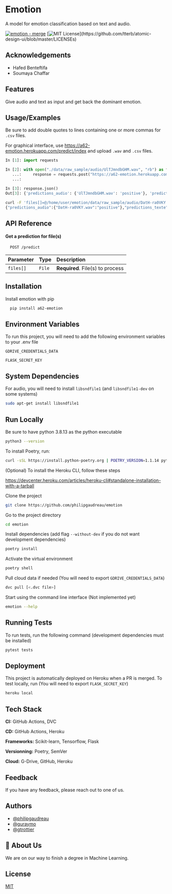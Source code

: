 # Emotion

A model for emotion classification based on text and audio.

[![emotion - merge](https://github.com/philipGaudreau/emotion/actions/workflows/merge.yml/badge.svg)](https://github.com/philipGaudreau/emotion/actions/workflows/merge.yml)
[![MIT License](https://img.shields.io/apm/l/atomic-design-ui.svg?)](https://github.com/tterb/atomic-design-ui/blob/master/LICENSEs)

## Acknowledgements

 - Hafed Benteftifa
 - Soumaya Chaffar

## Features

Give audio and text as input and get back the dominant emotion.

## Usage/Examples

Be sure to add double quotes to lines containing one or more commas for `.csv` files.

For graphical interface, use https://a62-emotion.herokuapp.com/predict/index and upload `.wav` and `.csv` files.

```python
In [1]: import requests

In [2]: with open("./data/raw_sample/audio/UlTJmndbGHM.wav", "rb") as fd:
   ...:     response = requests.post("https://a62-emotion.herokuapp.com/predict", files={'files[]': fd})
   ...:

In [3]: response.json()
Out[3]: {'predictions_audio': {'UlTJmndbGHM.wav': 'positive'}, 'predictions_texte': {}}
```

```bash
curl -F 'files[]=@/home/user/emotion/data/raw_sample/audio/DatH-ra0VKY.wav' -F 'files[]=@/home/user/file.csv' https://a62-emotion.herokuapp.com/predict
{"predictions_audio":{"DatH-ra0VKY.wav":"positive"},"predictions_texte":{"file.csv":{"DAMON WILLIAMS: I am the Senior Vice President and Chief Education and Youth Development Officer for the Boys and Girls Clubs of America.":"neutral","In that role, I help to shape the education policy and youth development direction for more than 4,000 clubs that are part of our federated network, having an impact on more than 4 million young people across this nation.":"positive"}}}
```

## API Reference

#### Get a prediction for file(s)

```http
  POST /predict
```

| Parameter | Type     | Description                      |
| :-------- | :------- | :------------------------------- |
| `files[]` | `File`   | **Required**. File(s) to process |

## Installation

Install emotion with pip

```bash
  pip install a62-emotion
```

## Environment Variables

To run this project, you will need to add the following environment variables to your .env file

`GDRIVE_CREDENTIALS_DATA`

`FLASK_SECRET_KEY`

## System Dependencies

For audio, you will need to install `libsndfile1` (and `libsndfile1-dev` on some systems) 
```bash
sudo apt-get install libsndfile1
```
## Run Locally

Be sure to have python 3.8.13 as the python executable
```bash
python3 --version
```

To install Poetry, run:

```bash
curl -sSL https://install.python-poetry.org | POETRY_VERSION=1.1.14 python3 - --yes
```

(Optional) To install the Heroku CLI, follow these steps

https://devcenter.heroku.com/articles/heroku-cli#standalone-installation-with-a-tarball

Clone the project

```bash
git clone https://github.com/philipgaudreau/emotion
```

Go to the project directory

```bash
cd emotion
```

Install dependencies (add flag `--without-dev` if you do not want development dependencies)

```bash
poetry install
```

Activate the virtual environment

```bash
poetry shell
```

Pull cloud data if needed (You will need to export `GDRIVE_CREDENTIALS_DATA`)

```bash
dvc pull [<.dvc file>]
```

Start using the command line interface (Not implemented yet)

```bash
emotion --help
```

## Running Tests

To run tests, run the following command (development dependencies must be installed)

```bash
pytest tests
```

## Deployment

This project is automatically deployed on Heroku when a PR is merged. To test locally, run (You will need to export `FLASK_SECRET_KEY`)

```bash
heroku local
```

## Tech Stack

**CI:** GitHub Actions, DVC

**CD:** GitHub Actions, Heroku

**Frameworks:** Scikit-learn, Tensorflow, Flask

**Versionning:** Poetry, SemVer

**Cloud:** G-Drive, GitHub, Heroku

## Feedback

If you have any feedback, please reach out to one of us.


## Authors

- [@philipgaudreau](https://github.com/philipgaudreau)
- [@guraymo](https://github.com/guraymo)
- [@gtrottier](https://github.com/gtrottier)


## 🚀 About Us
We are on our way to finish a degree in Machine Learning.


## License

[MIT](https://choosealicense.com/licenses/mit/)

